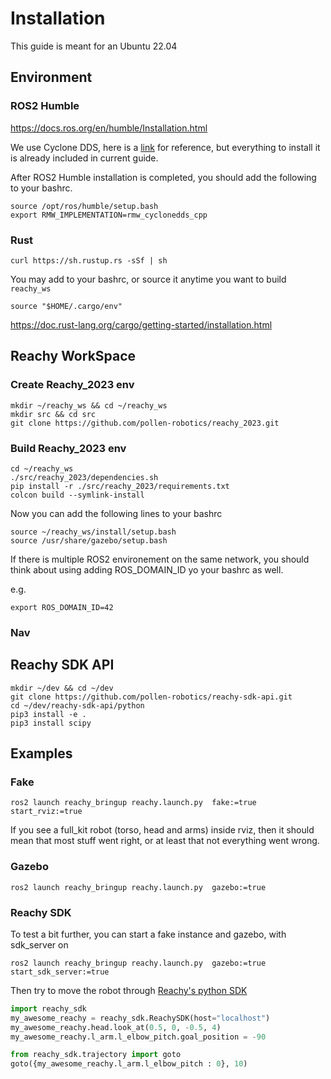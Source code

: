 # Installation
This guide is meant for an Ubuntu 22.04
## Environment
### ROS2 Humble
https://docs.ros.org/en/humble/Installation.html

We use Cyclone DDS, here is a [link](https://docs.ros.org/en/humble/Installation/DDS-Implementations/Working-with-Eclipse-CycloneDDS.html) 
for reference, but everything to install it is already included in current guide.

After ROS2 Humble installation is completed, you should add the following to your bashrc.
```commandline
source /opt/ros/humble/setup.bash
export RMW_IMPLEMENTATION=rmw_cyclonedds_cpp
```

### Rust
```commandline
curl https://sh.rustup.rs -sSf | sh
```

You may add to your bashrc, or source it anytime you want to build `reachy_ws`
```commandline
source "$HOME/.cargo/env"
```

https://doc.rust-lang.org/cargo/getting-started/installation.html


## Reachy WorkSpace
### Create Reachy_2023 env

```commandline
mkdir ~/reachy_ws && cd ~/reachy_ws
mkdir src && cd src
git clone https://github.com/pollen-robotics/reachy_2023.git
```



### Build Reachy_2023 env

```commandline
cd ~/reachy_ws
./src/reachy_2023/dependencies.sh
pip install -r ./src/reachy_2023/requirements.txt
colcon build --symlink-install
```

Now you can add the following lines to your bashrc
```commandline
source ~/reachy_ws/install/setup.bash
source /usr/share/gazebo/setup.bash
```

If there is multiple ROS2 environement on the same network, you should think about using adding ROS_DOMAIN_ID yo your bashrc as well.

e.g.
```commandline
export ROS_DOMAIN_ID=42
```
### Nav


## Reachy SDK API

```commandline
mkdir ~/dev && cd ~/dev
git clone https://github.com/pollen-robotics/reachy-sdk-api.git
cd ~/dev/reachy-sdk-api/python
pip3 install -e .
pip3 install scipy
```

## Examples

### Fake

```commandline
ros2 launch reachy_bringup reachy.launch.py  fake:=true start_rviz:=true
```

If you see a full_kit robot (torso, head and arms) inside rviz, then it should mean that most stuff
went right, or at least that not everything went wrong.

### Gazebo
```commandline
ros2 launch reachy_bringup reachy.launch.py  gazebo:=true
```

### Reachy SDK
To test a bit further, you can start a fake instance and gazebo, with sdk_server on
```commandline
ros2 launch reachy_bringup reachy.launch.py  gazebo:=true start_sdk_server:=true
```
Then try to move the robot through [Reachy's python SDK](https://github.com/pollen-robotics/reachy-sdk)
```python
import reachy_sdk
my_awesome_reachy = reachy_sdk.ReachySDK(host="localhost")
my_awesome_reachy.head.look_at(0.5, 0, -0.5, 4)
my_awesome_reachy.l_arm.l_elbow_pitch.goal_position = -90

from reachy_sdk.trajectory import goto
goto({my_awesome_reachy.l_arm.l_elbow_pitch : 0}, 10)

```